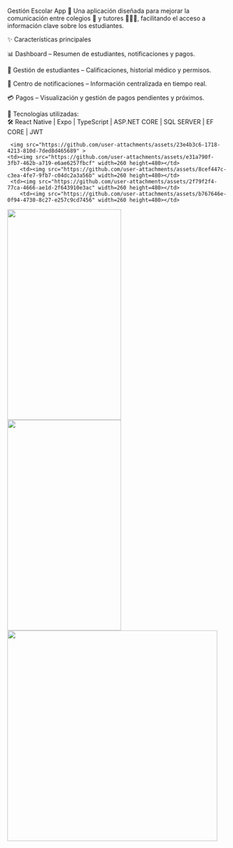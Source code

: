 Gestión Escolar App 📱
Una aplicación diseñada para mejorar la comunicación entre colegios 🏫 y tutores 👨‍👩‍👧, facilitando el acceso a información clave sobre los estudiantes.

✨ Características principales


📊 Dashboard – Resumen de estudiantes, notificaciones y pagos.


👦 Gestión de estudiantes – Calificaciones, historial médico y permisos.


🔔 Centro de notificaciones – Información centralizada en tiempo real.


💳 Pagos – Visualización y gestión de pagos pendientes y próximos.


🚀 Tecnologías utilizadas:  
🛠️ React Native | Expo | TypeScript | ASP.NET CORE | SQL SERVER | EF CORE | JWT

     <img src="https://github.com/user-attachments/assets/23e4b3c6-1718-4213-810d-7ded8d465689" >
    <td><img src="https://github.com/user-attachments/assets/e31a790f-3fb7-462b-a719-e6ae6257fbcf" width=260 height=480></td>
        <td><img src="https://github.com/user-attachments/assets/8cef447c-c3ea-4fe7-9fb7-c04dc2a3a56b" width=260 height=480></td>
     <td><img src="https://github.com/user-attachments/assets/2f79f2f4-77ca-4666-ae1d-2f643910e3ac" width=260 height=480></td>
        <td><img src="https://github.com/user-attachments/assets/b767646e-0f94-4730-8c27-e257c9cd7456" width=260 height=480></td>
 <td>
   <img src="https://github.com/user-attachments/assets/ab016063-f929-4919-a200-52199656241d" width=260 height=480></td>
 
  </tr>
<tr>
     <td><img src="https://github.com/user-attachments/assets/e6565390-cc2c-4ec8-a055-6284c9ccbc53" width=260 height=480></td>
</tr>

 </table>
    <img src="https://github.com/user-attachments/assets/e78b4d35-6fe4-477f-9ed2-30651e58d7a9" width=auto height=480>

 


